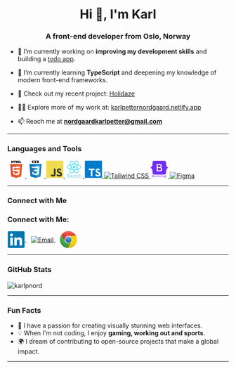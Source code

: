 <h1 align="center">Hi 👋, I'm Karl</h1>
<h3 align="center">A front-end developer from Oslo, Norway</h3>

- 🔭 I’m currently working on **improving my development skills** and building a [todo app](https://github.com/karlpnord/todo-app).

- 🌱 I’m currently learning **TypeScript** and deepening my knowledge of modern front-end frameworks.

- 🚀 Check out my recent project: [Holidaze](https://holidaze-karlpnord.netlify.app/)  

- 👨‍💻 Explore more of my work at: [karlpetternordgaard.netlify.app](https://karlpnordportfolio.netlify.app/)  

- 📫 Reach me at **nordgaardkarlpetter@gmail.com**

---

### **Languages and Tools**
<p align="left">
  <!-- Existing tools -->
  <a href="https://developer.mozilla.org/en-US/docs/Web/HTML" target="_blank" rel="noreferrer">
    <img src="https://raw.githubusercontent.com/devicons/devicon/master/icons/html5/html5-original-wordmark.svg" alt="HTML5" width="40" height="40"/>
  </a>
  <a href="https://www.w3schools.com/css/" target="_blank" rel="noreferrer">
    <img src="https://raw.githubusercontent.com/devicons/devicon/master/icons/css3/css3-original-wordmark.svg" alt="CSS3" width="40" height="40"/>
  </a>
  <a href="https://developer.mozilla.org/en-US/docs/Web/JavaScript" target="_blank" rel="noreferrer">
    <img src="https://raw.githubusercontent.com/devicons/devicon/master/icons/javascript/javascript-original.svg" alt="JavaScript" width="40" height="40"/>
  </a>
  <!-- Updated tools -->
  <a href="https://reactjs.org/" target="_blank" rel="noreferrer">
    <img src="https://raw.githubusercontent.com/devicons/devicon/master/icons/react/react-original-wordmark.svg" alt="React" width="40" height="40"/>
  </a>
  <a href="https://www.typescriptlang.org/" target="_blank" rel="noreferrer">
    <img src="https://raw.githubusercontent.com/devicons/devicon/master/icons/typescript/typescript-original.svg" alt="TypeScript" width="40" height="40"/>
  </a>
  <a href="https://tailwindcss.com/" target="_blank" rel="noreferrer">
    <img src="https://www.vectorlogo.zone/logos/tailwindcss/tailwindcss-icon.svg" alt="Tailwind CSS" width="40" height="40"/>
  </a>
  <a href="https://getbootstrap.com" target="_blank" rel="noreferrer">
    <img src="https://raw.githubusercontent.com/devicons/devicon/master/icons/bootstrap/bootstrap-plain-wordmark.svg" alt="Bootstrap" width="40" height="40"/>
  </a>
  <a href="https://figma.com" target="_blank" rel="noreferrer">
    <img src="https://www.vectorlogo.zone/logos/figma/figma-icon.svg" alt="Figma" width="40" height="40"/>
  </a>
</p>

---

### **Connect with Me**
<h3 align="left">Connect with Me:</h3>
<p align="left">
  <a href="https://www.linkedin.com/in/karl-petter-n-560624137/" target="_blank" rel="noreferrer">
    <img align="center" src="https://raw.githubusercontent.com/devicons/devicon/master/icons/linkedin/linkedin-original.svg" alt="LinkedIn" height="40" width="40" />
  </a>
  <a href="mailto:nordgaardkarlpetter@gmail.com" target="_blank" rel="noreferrer">
    <img align="center" src="https://raw.githubusercontent.com/simple-icons/simple-icons/develop/icons/gmail.svg" alt="Email" height="40" width="40" style="margin-left: 10px;" />
  </a>
  <a href="https://karlpnordportfolio.netlify.app/" target="_blank" rel="noreferrer">
    <img align="center" src="https://raw.githubusercontent.com/devicons/devicon/master/icons/chrome/chrome-original.svg" alt="Portfolio" height="40" width="40" style="margin-left: 10px;" />
  </a>
</p>


---

### **GitHub Stats**
<p>
  <img align="center" src="https://github-readme-stats.vercel.app/api?username=karlpnord&show_icons=true&locale=en" alt="karlpnord" />
</p>

---

### **Fun Facts**
- 🎨 I have a passion for creating visually stunning web interfaces.
- 💡 When I'm not coding, I enjoy **gaming, working out and sports**.
- 🌍 I dream of contributing to open-source projects that make a global impact.  

---


